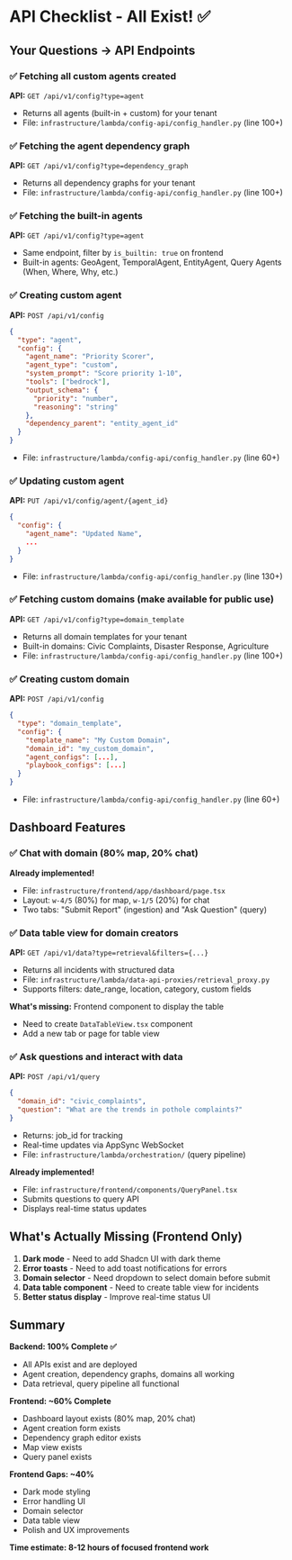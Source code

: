 # API Checklist - All Exist! ✅

## Your Questions → API Endpoints

### ✅ Fetching all custom agents created
**API:** `GET /api/v1/config?type=agent`
- Returns all agents (built-in + custom) for your tenant
- File: `infrastructure/lambda/config-api/config_handler.py` (line 100+)

### ✅ Fetching the agent dependency graph
**API:** `GET /api/v1/config?type=dependency_graph`
- Returns all dependency graphs for your tenant
- File: `infrastructure/lambda/config-api/config_handler.py` (line 100+)

### ✅ Fetching the built-in agents
**API:** `GET /api/v1/config?type=agent`
- Same endpoint, filter by `is_builtin: true` on frontend
- Built-in agents: GeoAgent, TemporalAgent, EntityAgent, Query Agents (When, Where, Why, etc.)

### ✅ Creating custom agent
**API:** `POST /api/v1/config`
```json
{
  "type": "agent",
  "config": {
    "agent_name": "Priority Scorer",
    "agent_type": "custom",
    "system_prompt": "Score priority 1-10",
    "tools": ["bedrock"],
    "output_schema": {
      "priority": "number",
      "reasoning": "string"
    },
    "dependency_parent": "entity_agent_id"
  }
}
```
- File: `infrastructure/lambda/config-api/config_handler.py` (line 60+)

### ✅ Updating custom agent
**API:** `PUT /api/v1/config/agent/{agent_id}`
```json
{
  "config": {
    "agent_name": "Updated Name",
    ...
  }
}
```
- File: `infrastructure/lambda/config-api/config_handler.py` (line 130+)

### ✅ Fetching custom domains (make available for public use)
**API:** `GET /api/v1/config?type=domain_template`
- Returns all domain templates for your tenant
- Built-in domains: Civic Complaints, Disaster Response, Agriculture
- File: `infrastructure/lambda/config-api/config_handler.py` (line 100+)

### ✅ Creating custom domain
**API:** `POST /api/v1/config`
```json
{
  "type": "domain_template",
  "config": {
    "template_name": "My Custom Domain",
    "domain_id": "my_custom_domain",
    "agent_configs": [...],
    "playbook_configs": [...]
  }
}
```
- File: `infrastructure/lambda/config-api/config_handler.py` (line 60+)

## Dashboard Features

### ✅ Chat with domain (80% map, 20% chat)
**Already implemented!**
- File: `infrastructure/frontend/app/dashboard/page.tsx`
- Layout: `w-4/5` (80%) for map, `w-1/5` (20%) for chat
- Two tabs: "Submit Report" (ingestion) and "Ask Question" (query)

### ✅ Data table view for domain creators
**API:** `GET /api/v1/data?type=retrieval&filters={...}`
- Returns all incidents with structured data
- File: `infrastructure/lambda/data-api-proxies/retrieval_proxy.py`
- Supports filters: date_range, location, category, custom fields

**What's missing:** Frontend component to display the table
- Need to create `DataTableView.tsx` component
- Add a new tab or page for table view

### ✅ Ask questions and interact with data
**API:** `POST /api/v1/query`
```json
{
  "domain_id": "civic_complaints",
  "question": "What are the trends in pothole complaints?"
}
```
- Returns: job_id for tracking
- Real-time updates via AppSync WebSocket
- File: `infrastructure/lambda/orchestration/` (query pipeline)

**Already implemented!**
- File: `infrastructure/frontend/components/QueryPanel.tsx`
- Submits questions to query API
- Displays real-time status updates

## What's Actually Missing (Frontend Only)

1. **Dark mode** - Need to add Shadcn UI with dark theme
2. **Error toasts** - Need to add toast notifications for errors
3. **Domain selector** - Need dropdown to select domain before submit
4. **Data table component** - Need to create table view for incidents
5. **Better status display** - Improve real-time status UI

## Summary

**Backend: 100% Complete ✅**
- All APIs exist and are deployed
- Agent creation, dependency graphs, domains all working
- Data retrieval, query pipeline all functional

**Frontend: ~60% Complete**
- Dashboard layout exists (80% map, 20% chat)
- Agent creation form exists
- Dependency graph editor exists
- Map view exists
- Query panel exists

**Frontend Gaps: ~40%**
- Dark mode styling
- Error handling UI
- Domain selector
- Data table view
- Polish and UX improvements

**Time estimate: 8-12 hours of focused frontend work**
